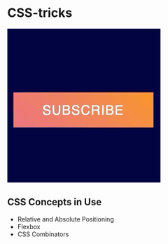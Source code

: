 # CSS-tricks
![](newsLetterOnHover.gif)

## CSS Concepts in Use
* Relative and Absolute Positioning
* Flexbox
* CSS Combinators




